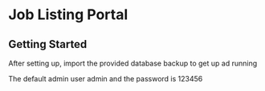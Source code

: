 # Job Listing Portal

## Getting Started

After setting up, import the provided database backup to get up ad running

The default admin user admin and the password is 123456
